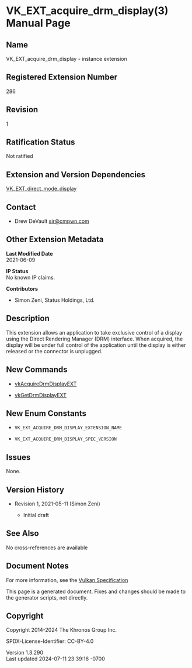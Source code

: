 # VK_EXT_acquire_drm_display(3) Manual Page

## Name

VK_EXT_acquire_drm_display - instance extension



## <a href="#_registered_extension_number" class="anchor"></a>Registered Extension Number

286

## <a href="#_revision" class="anchor"></a>Revision

1

## <a href="#_ratification_status" class="anchor"></a>Ratification Status

Not ratified

## <a href="#_extension_and_version_dependencies" class="anchor"></a>Extension and Version Dependencies

[VK_EXT_direct_mode_display](https://registry.khronos.org/vulkan/specs/1.3-extensions/man/html/VK_EXT_direct_mode_display.html)  

## <a href="#_contact" class="anchor"></a>Contact

- Drew DeVault <sir@cmpwn.com>

## <a href="#_other_extension_metadata" class="anchor"></a>Other Extension Metadata

**Last Modified Date**  
2021-06-09

**IP Status**  
No known IP claims.

**Contributors**  
- Simon Zeni, Status Holdings, Ltd.

## <a href="#_description" class="anchor"></a>Description

This extension allows an application to take exclusive control of a
display using the Direct Rendering Manager (DRM) interface. When
acquired, the display will be under full control of the application
until the display is either released or the connector is unplugged.

## <a href="#_new_commands" class="anchor"></a>New Commands

- [vkAcquireDrmDisplayEXT](https://registry.khronos.org/vulkan/specs/1.3-extensions/man/html/vkAcquireDrmDisplayEXT.html)

- [vkGetDrmDisplayEXT](https://registry.khronos.org/vulkan/specs/1.3-extensions/man/html/vkGetDrmDisplayEXT.html)

## <a href="#_new_enum_constants" class="anchor"></a>New Enum Constants

- `VK_EXT_ACQUIRE_DRM_DISPLAY_EXTENSION_NAME`

- `VK_EXT_ACQUIRE_DRM_DISPLAY_SPEC_VERSION`

## <a href="#_issues" class="anchor"></a>Issues

None.

## <a href="#_version_history" class="anchor"></a>Version History

- Revision 1, 2021-05-11 (Simon Zeni)

  - Initial draft

## <a href="#_see_also" class="anchor"></a>See Also

No cross-references are available

## <a href="#_document_notes" class="anchor"></a>Document Notes

For more information, see the <a
href="https://registry.khronos.org/vulkan/specs/1.3-extensions/html/vkspec.html#VK_EXT_acquire_drm_display"
target="_blank" rel="noopener">Vulkan Specification</a>

This page is a generated document. Fixes and changes should be made to
the generator scripts, not directly.

## <a href="#_copyright" class="anchor"></a>Copyright

Copyright 2014-2024 The Khronos Group Inc.

SPDX-License-Identifier: CC-BY-4.0

Version 1.3.290  
Last updated 2024-07-11 23:39:16 -0700
